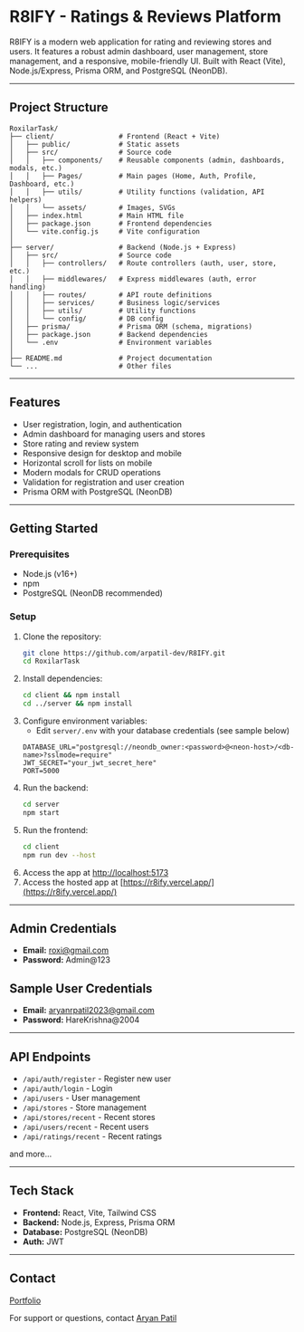 # R8IFY - Ratings & Reviews Platform

R8IFY is a modern web application for rating and reviewing stores and users. It features a robust admin dashboard, user management, store management, and a responsive, mobile-friendly UI. Built with React (Vite), Node.js/Express, Prisma ORM, and PostgreSQL (NeonDB).

---

## Project Structure

```
RoxilarTask/
├── client/                # Frontend (React + Vite)
│   ├── public/            # Static assets
│   ├── src/               # Source code
│   │   ├── components/    # Reusable components (admin, dashboards, modals, etc.)
│   │   ├── Pages/         # Main pages (Home, Auth, Profile, Dashboard, etc.)
│   │   ├── utils/         # Utility functions (validation, API helpers)
│   │   └── assets/        # Images, SVGs
│   ├── index.html         # Main HTML file
│   ├── package.json       # Frontend dependencies
│   └── vite.config.js     # Vite configuration
│
├── server/                # Backend (Node.js + Express)
│   ├── src/               # Source code
│   │   ├── controllers/   # Route controllers (auth, user, store, etc.)
│   │   ├── middlewares/   # Express middlewares (auth, error handling)
│   │   ├── routes/        # API route definitions
│   │   ├── services/      # Business logic/services
│   │   ├── utils/         # Utility functions
│   │   └── config/        # DB config
│   ├── prisma/            # Prisma ORM (schema, migrations)
│   ├── package.json       # Backend dependencies
│   └── .env               # Environment variables
│
├── README.md              # Project documentation
└── ...                    # Other files
```

---

## Features

- User registration, login, and authentication
- Admin dashboard for managing users and stores
- Store rating and review system
- Responsive design for desktop and mobile
- Horizontal scroll for lists on mobile
- Modern modals for CRUD operations
- Validation for registration and user creation
- Prisma ORM with PostgreSQL (NeonDB)

---

## Getting Started

### Prerequisites
- Node.js (v16+)
- npm
- PostgreSQL (NeonDB recommended)

### Setup
1. Clone the repository:
   ```bash
   git clone https://github.com/arpatil-dev/R8IFY.git
   cd RoxilarTask
   ```
2. Install dependencies:
   ```bash
   cd client && npm install
   cd ../server && npm install
   ```
3. Configure environment variables:
   - Edit `server/.env` with your database credentials (see sample below)
   ```env
   DATABASE_URL="postgresql://neondb_owner:<password>@<neon-host>/<db-name>?sslmode=require"
   JWT_SECRET="your_jwt_secret_here"
   PORT=5000
   ```
4. Run the backend:
   ```bash
   cd server
   npm start
   ```
5. Run the frontend:
   ```bash
   cd client
   npm run dev --host
   ```
6. Access the app at [http://localhost:5173](http://localhost:5173)
6. Access the hosted app at [https://r8ify.vercel.app/](https://r8ify.vercel.app/)


---

## Admin Credentials

- **Email:** roxi@gmail.com
- **Password:** Admin@123

## Sample User Credentials

- **Email:** aryanrpatil2023@gmail.com
- **Password:** HareKrishna@2004

---

## API Endpoints

- `/api/auth/register` - Register new user
- `/api/auth/login` - Login
- `/api/users` - User management
- `/api/stores` - Store management
- `/api/stores/recent` - Recent stores
- `/api/users/recent` - Recent users
- `/api/ratings/recent` - Recent ratings

and more...

---

## Tech Stack

- **Frontend:** React, Vite, Tailwind CSS
- **Backend:** Node.js, Express, Prisma ORM
- **Database:** PostgreSQL (NeonDB)
- **Auth:** JWT

---


## Contact
[Portfolio](https://arpatil.dev)

For support or questions, contact [Aryan Patil](mailto:aryanrpatil2023@gmail.com)

